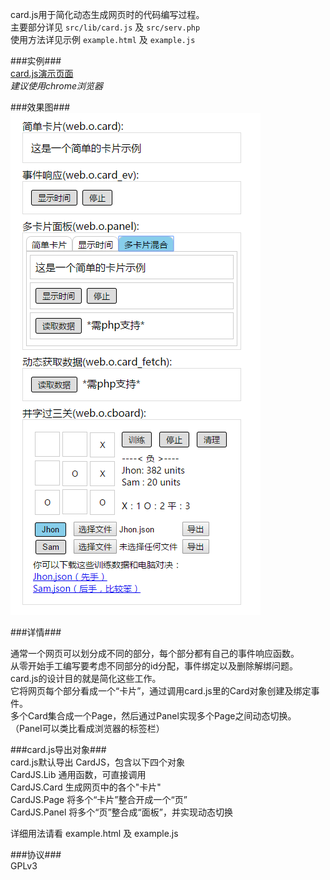 card.js用于简化动态生成网页时的代码编写过程。  
主要部分详见 `src/lib/card.js` 及 `src/serv.php`   
使用方法详见示例 `example.html` 及 `example.js`  
  
###实例###  
[card.js演示页面][1]  
*建议使用chrome浏览器*  
  
###效果图###  
![example.html效果图][2]  
  
###详情###  
  
通常一个网页可以划分成不同的部分，每个部分都有自己的事件响应函数。  
从零开始手工编写要考虑不同部分的id分配，事件绑定以及删除解绑问题。  
card.js的设计目的就是简化这些工作。  
它将网页每个部分看成一个“卡片”，通过调用card.js里的Card对象创建及绑定事件。  
多个Card集合成一个Page，然后通过Panel实现多个Page之间动态切换。  
（Panel可以类比看成浏览器的标签栏）  
    
###card.js导出对象###  
card.js默认导出 CardJS，包含以下四个对象  
CardJS.Lib 通用函数，可直接调用  
CardJS.Card 生成网页中的各个"卡片"  
CardJS.Page 将多个“卡片”整合开成一个“页”  
CardJS.Panel 将多个“页”整合成“面板”，并实现动态切换  
  
详细用法请看 example.html 及 example.js  
  
###协议###   
GPLv3  
  


  [1]: https://jjling2011.github.io/card.js/src/example.html
  [2]: https://raw.githubusercontent.com/jjling2011/card.js/master/readme/example_html.png
